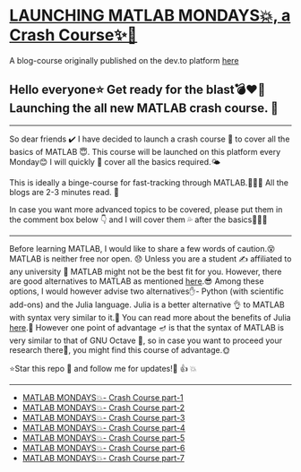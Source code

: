 # [LAUNCHING MATLAB MONDAYS💥, a Crash Course✨🌟](https://dev.to/aatmaj/launching-matlab-mondays-a-crash-course-nb1)

A blog-course originally published on the dev.to platform [here](https://dev.to/aatmaj/launching-matlab-mondays-a-crash-course-nb1)

## Hello everyone⭐ Get ready for the blast💣❤️‍🔥 Launching the all new MATLAB crash course. 💎

---

So dear friends ✔️ I have decided to launch a crash course 🧲 to cover all the basics of MATLAB 😇. This course will be launched on this platform every Monday😊 I will quickly 💨 cover all the basics required.🌤️

This is ideally a binge-course for fast-tracking through MATLAB.🏃‍♀️🏃 All the blogs are 2-3 minutes read. 🎲

In case you want more advanced topics to be covered, please put them in the comment box below 👇 and I will cover them 💦 after the basics🎈🎈🎈

---

Before learning MATLAB, I would like to share a few words of caution.😵 MATLAB is neither free nor open. 😞 Unless you are a student ✍️ affiliated to any university 🏫 MATLAB might not be the best fit for you. However, there are good alternatives to MATLAB as mentioned [here](https://perso.crans.org/besson/matlab-clones.en.html).😎
Among these options, I would however advise two alternatives✋- Python (with scientific add-ons) and the Julia language. Julia is a better alternative 👌 to MATLAB with syntax very similar to it.🔆 You can read more about the benefits of Julia [here](https://www.linkedin.com/posts/wonderbiz-technologies_julia-programming-language-the-rising-star-activity-6812722852954017793-NDEd).👏
However one point of advantage 🪔 is that the syntax of MATLAB is very similar to that of GNU Octave 🌈, so in case you want to proceed your research there🥕, you might find this course of advantage.🌞

⭐Star this repo 🤩 and follow me for updates!🙂 👍 💥

---

- [MATLAB MONDAYS💥- Crash Course part-1](https://dev.to/aatmaj/matlab-mondays-crash-course-part-1-3o80)
- [MATLAB MONDAYS💥- Crash Course part-2](https://dev.to/aatmaj/matlab-mondays-crash-course-part-2-2ol1)
- [MATLAB MONDAYS💥- Crash Course part-3](https://dev.to/aatmaj/matlab-mondays-crash-course-part-3-414k)
- [MATLAB MONDAYS💥- Crash Course part-4](https://dev.to/aatmaj/matlab-mondays-crash-course-part-4-2c43)
- [MATLAB MONDAYS💥- Crash Course part-5](https://dev.to/aatmaj/matlab-mondays-crash-course-part-5-pm6)
- [MATLAB MONDAYS💥- Crash Course part-6](https://dev.to/aatmaj/matlab-mondays-crash-course-part-6-2c3c)
- [MATLAB MONDAYS💥- Crash Course part-7](https://dev.to/aatmaj/matlab-mondays-crash-course-part-7-k5l)
